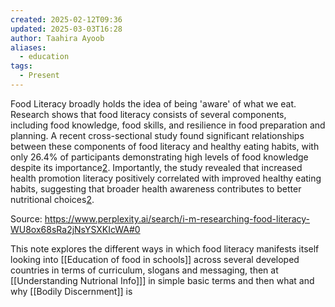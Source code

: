 ```yaml
---
created: 2025-02-12T09:36
updated: 2025-03-03T16:28
author: Taahira Ayoob
aliases:
  - education
tags:
  - Present
---
```




Food Literacy broadly holds the idea of being 'aware' of what we eat. 
Research shows that food literacy consists of several components, including food knowledge, food skills, and resilience in food preparation and planning. A recent cross-sectional study found significant relationships between these components of food literacy and healthy eating habits, with only 26.4% of participants demonstrating high levels of food knowledge despite its importance[2](https://www.tandfonline.com/doi/full/10.1080/19485565.2024.2397346). Importantly, the study revealed that increased health promotion literacy positively correlated with improved healthy eating habits, suggesting that broader health awareness contributes to better nutritional choices[2](https://www.tandfonline.com/doi/full/10.1080/19485565.2024.2397346).

Source: https://www.perplexity.ai/search/i-m-researching-food-literacy-WU8ox68sRa2jNsYSXKIcWA#0 

This note explores the different ways in which food literacy manifests itself looking into [[Education of food in schools]] across several developed countries in terms of curriculum, slogans and messaging, then at [[Understanding Nutrional Info]]] in simple basic terms and then what and why [[Bodily Discernment]] is 

